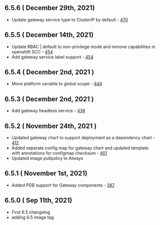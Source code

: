 ## 6.5.6 ( December 29th, 2021)
* Update gateway service type to ClusterIP by default - [470](https://github.com/aquasecurity/aqua-helm/pull/470)
## 6.5.5 ( December 14th, 2021)
* Update RBAC | default to non-privilege mode and remove capabilities in openshift SCC - [454](https://github.com/aquasecurity/aqua-helm/pull/454)
* Add gateway service label support - [454](https://github.com/aquasecurity/aqua-helm/pull/454)

## 6.5.4 ( December 2nd, 2021 )
* Move platform variable to global scope - [444](https://github.com/aquasecurity/aqua-helm/pull/444)
## 6.5.3 ( December 2nd, 2021 )
* Add gateway headless service - [436](https://github.com/aquasecurity/aqua-helm/pull/436)
## 6.5.2 ( November 24th, 2021 )
* Updated gateway chart to support deployment as a dependency chart - [412](https://github.com/aquasecurity/aqua-helm/pull/412)
* Added separate config map for gateway chart and updated template with annotations for configmap checksum - [401](https://github.com/aquasecurity/aqua-helm/pull/401)
* Updated image pullpolicy to Always
## 6.5.1 ( November 1st, 2021)
* Added PDB support for Gateway components - [387](https://github.com/aquasecurity/aqua-helm/pull/387)
## 6.5.0 ( Sep 11th, 2021)
* First 6.5 changelog
* adding 6.5 image tag
